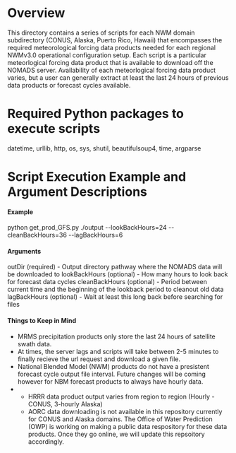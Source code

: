 # Overview
This directory contains a series of scripts for each NWM domain subdirectory (CONUS, Alaska, Puerto Rico, Hawaii) that encompasses the required meteorological forcing data products needed for each regional NWMv3.0 operational configuration setup. Each script is a particular meteorlogical forcing data product that is available to download off the NOMADS server. Availability of each meteorlogical forcing data product varies, but a user can generally extract at least the last 24 hours of previous data products or forecast cycles available. 

# Required Python packages to execute scripts
datetime, urllib, http, os, sys, shutil, beautifulsoup4, time, argparse

# Script Execution Example and Argument Descriptions

#### Example ####
python get_prod_GFS.py ./output --lookBackHours=24 --cleanBackHours=36 --lagBackHours=6

#### Arguments ####
outDir (required) - Output directory pathway where the NOMADS data will be downloaded to
lookBackHours (optional) - How many hours to look back for forecast data cycles
cleanBackHours (optional) - Period between current time and the beginning of the lookback period to cleanout old data
lagBackHours (optional) - Wait at least this long back before searching for files


#### Things to Keep in Mind ####
- MRMS precipitation products only store the last 24 hours of satellite swath data.
- At times, the server lags and scripts will take between 2-5 minutes to finally recieve the url request and download a given file.
- National Blended Model (NWM) products do not have a presistent forecast cycle output file interval. Future changes will be coming however for NBM forecast products to always have hourly data.
- - HRRR data product output varies from region to region (Hourly - CONUS, 3-hourly Alaska)
  - AORC data downloading is not available in this repository currently for CONUS and Alaska domains. The Office of Water Prediction (OWP) is working on making a public data respository for these data products. Once they go online, we will update this repsoitory accordingly. 
